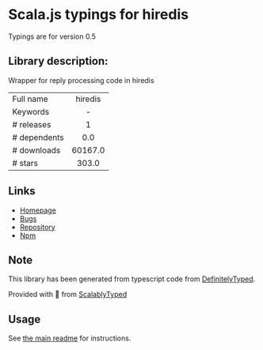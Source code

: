 
# Scala.js typings for hiredis

Typings are for version 0.5

## Library description:
Wrapper for reply processing code in hiredis

|                    |                 |
| ------------------ | :-------------: |
| Full name          | hiredis |
| Keywords           | - |
| # releases         | 1 |
| # dependents       | 0.0 |
| # downloads        | 60167.0 |
| # stars            | 303.0 |

## Links
- [Homepage](http://github.com/redis/hiredis-node)
- [Bugs](https://github.com/redis/hiredis-node/issues)
- [Repository](https://github.com/redis/hiredis-node)
- [Npm](https://www.npmjs.com/package/hiredis)
    


## Note
This library has been generated from typescript code from [DefinitelyTyped](https://definitelytyped.org).

Provided with :purple_heart: from [ScalablyTyped](https://github.com/oyvindberg/ScalablyTyped)

## Usage
See [the main readme](../../readme.md) for instructions.


